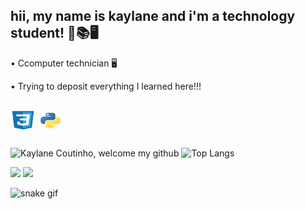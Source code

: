 ## hii, my name is kaylane and i'm a technology student! 🎒📚🖥

• Ccomputer technician 🖥

• Trying to deposit everything I learned here!!! 

<div style="display: inline_block"><br>
  <img align="center" alt="kaycout-C" height="30" width="40" src="https://raw.githubusercontent.com/devicons/devicon/master/icons/css3/css3-original.svg">
  <img align="center" alt="kaycout-Python" height="30" width="40" src="https://raw.githubusercontent.com/devicons/devicon/master/icons/python/python-original.svg">
                                                                                                                                                     
  ##

  ![Kaylane Coutinho, welcome my github](https://github-readme-stats.vercel.app/api?username=kaycout&show_icons=true&theme=radical)
  ![Top Langs](https://github-readme-stats.vercel.app/api/top-langs/?username=kaycout&layout=compact)
 
<div> 
  <a href = "kaycoutinho387@gmail.com"><img src="https://img.shields.io/badge/-Gmail-%23333?style=for-the-badge&logo=gmail&logoColor=red" target="_black"></a>
  <a href="https://www.linkedin.com/kaylane-coutinho-9069a2298/" target="_blank"><img src="https://img.shields.io/badge/-LinkedIn-%230077B5?style=for-the-badge&logo=linkedin&logoColor=white" target="_blank"></a> 
  
</div>

![snake gif](https://github.com/kaycout/kaycout/blob/output/github-contribution-grid-snake-dark.svg)

